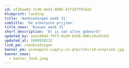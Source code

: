 ```yaml
---
id: ef26ae82-3c4b-4e41-908b-41f187f91da5
blueprint: landing
title: 'Aanbiedingen week 31'
subtitle: 'De scherpste prijzen'
title_news: 'Nieuws week 31'
short_description: 'Er is van alles gebeurd!'
updated_by: eaac8844-79f3-4e20-b2d8-406cc0cd3cbd
updated_at: 1689930132
link_pm: /aanbiedingen
banner_pm: pineapple-supply-co-q7pclnhvri0-unsplash.jpg
banner_news:
  - banner_food.jpeg
---
```

